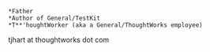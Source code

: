 

    *Father
    *Author of General/TestKit
    *T**'houghtWorker (aka a General/ThoughtWorks employee)


tjhart at thoughtworks dot com